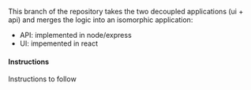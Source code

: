 This branch of the repository takes the two decoupled applications (ui + api) and merges the logic into an isomorphic application:
- API: implemented in node/express
- UI: impemented in react

#### Instructions
Instructions to follow
